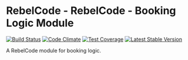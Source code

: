 # RebelCode - RebelCode - Booking Logic Module

[![Build Status](https://travis-ci.org/rebelcode/rcmod-booking-logic.svg?branch=master)](https://travis-ci.org/rebelcode/rcmod-booking-logic)
[![Code Climate](https://codeclimate.com/github/RebelCode/rcmod-booking-logic/badges/gpa.svg)](https://codeclimate.com/github/RebelCode/rcmod-booking-logic)
[![Test Coverage](https://codeclimate.com/github/RebelCode/rcmod-booking-logic/badges/coverage.svg)](https://codeclimate.com/github/RebelCode/rcmod-booking-logic/coverage)
[![Latest Stable Version](https://poser.pugx.org/rebelcode/rcmod-booking-logic/version)](https://packagist.org/packages/rebelcode/rcmod-booking-logic)

A RebelCode module for booking logic.

